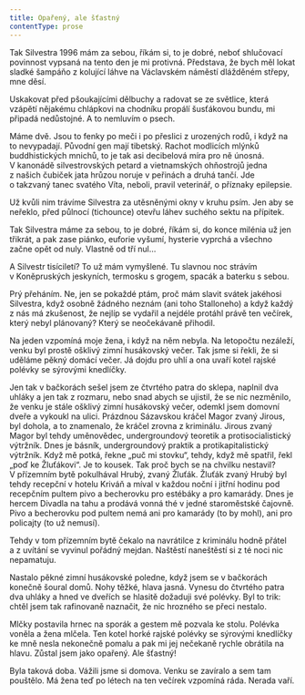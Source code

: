 ```yaml
---
title: Opařený, ale šťastný
contentType: prose
---
```


<section>

Tak Silvestra 1996 mám za sebou, říkám si, to je dobré, neboť shlučovací povinnost vypsaná na tento den je mi protivná. Představa, že bych měl lokat sladké šampáňo z kolující láhve na Václavském náměstí dlážděném střepy, mne děsí.

Uskakovat před pšoukajícími dělbuchy a radovat se ze světlice, která vzápětí nějakému chlápkovi na chodníku propálí šusťákovou bundu, mi připadá nedůstojné. A to nemluvím o psech.

Máme dvě. Jsou to fenky po meči i po přeslici z urozených rodů, i když na to nevypadají. Původní gen mají tibetský. Rachot modlicích mlýnků buddhistických mnichů, to je tak asi decibelová míra pro ně únosná. V kanonádě silvestrovských petard a vietnamských ohňostrojů jedna z našich čubiček jata hrůzou noruje v peřinách a druhá tančí. Jde o takzvaný tanec svatého Víta, neboli, pravil veterinář, o příznaky epilepsie.

Už kvůli nim trávíme Silvestra za utěsněnými okny v kruhu psím. Jen aby se neřeklo, před půlnocí (tichounce) otevřu láhev suchého sektu na přípitek.

Tak Silvestra máme za sebou, to je dobré, říkám si, do konce milénia už jen třikrát, a pak zase piánko, euforie vyšumí, hysterie vyprchá a všechno začne opět od nuly. Vlastně od tří nul…

A Silvestr tisíciletí? To už mám vymyšlené. Tu slavnou noc strávím v Koněpruských jeskyních, termosku s grogem, spacák a baterku s sebou.

Prý přeháním. Ne, jen se pokaždé ptám, proč mám slavit svátek jakéhosi Silvestra, když osobně žádného neznám (ani toho Stalloneho) a když každý z nás má zkušenost, že nejlíp se vydařil a nejdéle protáhl právě ten večírek, který nebyl plánovaný? Který se neočekávaně přihodil.

Na jeden vzpomíná moje žena, i když na něm nebyla. Na letopočtu nezáleží, venku byl prostě ošklivý zimní husákovský večer. Tak jsme si řekli, že si uděláme pěkný domácí večer. Já dojdu pro uhlí a ona uvaří kotel rajské polévky se sýrovými knedlíčky.

Jen tak v bačkorách sešel jsem ze čtvrtého patra do sklepa, naplnil dva uhláky a jen tak z rozmaru, nebo snad abych se ujistil, že se nic nezměnilo, že venku je stále ošklivý zimní husákovský večer, odemkl jsem domovní dveře a vykoukl na ulici. Prázdnou Sázavskou kráčel Magor zvaný Jirous, byl dohola, a to znamenalo, že kráčel zrovna z kriminálu. Jirous zvaný Magor byl tehdy uměnovědec, undergroundový teoretik a protisocialistický výtržník. Dnes je básník, undergroundový praktik a protikapitalistický výtržník. Když mě potká, řekne „puč mi stovku“, tehdy, když mě spatřil, řekl „poď ke Žluťákovi“. Je to kousek. Tak proč bych se na chvilku nestavil? V přízemním bytě pokulhával Hrubý, zvaný Žluťák. Žluťák zvaný Hrubý byl tehdy recepční v hotelu Kriváň a míval v každou noční i jitřní hodinu pod recepčním pultem pivo a becherovku pro estébáky a pro kamarády. Dnes je hercem Divadla na tahu a prodává vonná thé v jedné staroměstské čajovně. Pivo a becherovku pod pultem nemá ani pro kamarády (to by mohl), ani pro policajty (to už nemusí).

Tehdy v tom přízemním bytě čekalo na navrátilce z kriminálu hodně přátel a z uvítání se vyvinul pořádný mejdan. Naštěstí naneštěstí si z té noci nic nepamatuju.

Nastalo pěkné zimní husákovské poledne, když jsem se v bačkorách konečně šoural domů. Nohy těžké, hlava jasná. Vynesu do čtvrtého patra dva uhláky a hned ve dveřích se hlasitě dožaduji své polévky. Byl to trik: chtěl jsem tak rafinovaně naznačit, že nic hrozného se přeci nestalo.

Mlčky postavila hrnec na sporák a gestem mě pozvala ke stolu. Polévka voněla a žena mlčela. Ten kotel horké rajské polévky se sýrovými knedlíčky ke mně nesla nekonečně pomalu a pak mi jej nečekaně rychle obrátila na hlavu. Zůstal jsem jako opařený. Ale šťastný!

Byla taková doba. Vážili jsme si domova. Venku se zavíralo a sem tam pouštělo. Má žena teď po létech na ten večírek vzpomíná ráda. Nerada vaří.

</section>

